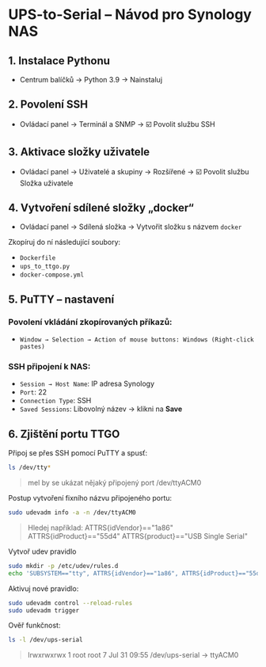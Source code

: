 # UPS-to-Serial – Návod pro Synology NAS

## 1. Instalace Pythonu

- Centrum balíčků → Python 3.9 → Nainstaluj

## 2. Povolení SSH

- Ovládací panel → Terminál a SNMP → ☑️ Povolit službu SSH

## 3. Aktivace složky uživatele

- Ovládací panel → Uživatelé a skupiny → Rozšířené → ☑️ Povolit službu Složka uživatele

## 4. Vytvoření sdílené složky „docker“

- Ovládací panel → Sdílená složka → Vytvořit složku s názvem `docker`

Zkopíruj do ní následující soubory:

- `Dockerfile`
- `ups_to_ttgo.py`
- `docker-compose.yml`


## 5. PuTTY – nastavení

### Povolení vkládání zkopírovaných příkazů:

- `Window → Selection → Action of mouse buttons: Windows (Right-click pastes)`


### SSH připojení k NAS:

- `Session → Host Name`: IP adresa Synology
- `Port`: 22  
- `Connection Type`: SSH  
- `Saved Sessions`: Libovolný název → klikni na **Save**


## 6. Zjištění portu TTGO

Připoj se přes SSH pomocí PuTTY a spusť:

```bash
ls /dev/tty*
```

> mel by se ukázat nějaký připojený port
/dev/ttyACM0

Postup vytvoření fixního názvu připojeného portu:
```bash
sudo udevadm info -a -n /dev/ttyACM0
```

> Hledej například:
ATTRS{idVendor}=="1a86"
ATTRS{idProduct}=="55d4"
ATTRS{product}=="USB Single Serial"

Vytvoř udev pravidlo
```bash
sudo mkdir -p /etc/udev/rules.d
echo 'SUBSYSTEM=="tty", ATTRS{idVendor}=="1a86", ATTRS{idProduct}=="55d4", SYMLINK+="ups-serial"' | sudo tee /etc/udev/rules.d/99-ups-to-serial.rules
```

Aktivuj nové pravidlo:
```bash
sudo udevadm control --reload-rules
sudo udevadm trigger
```

Ověř funkčnost:
```bash
ls -l /dev/ups-serial
```

> lrwxrwxrwx 1 root root 7 Jul 31 09:55 /dev/ups-serial -> ttyACM0
